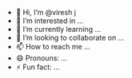 - 👋 Hi, I’m @viresh j
- 👀 I’m interested in ...
- 🌱 I’m currently learning ...
- 💞️ I’m looking to collaborate on ...
- 📫 How to reach me ...
- 😄 Pronouns: ...
- ⚡ Fun fact: ...

<!---
viresh j/viresh j is a ✨ special ✨ repository because its `README.md` (this file) appears on your GitHub profile.
You can click the Preview link to take a look at your changes.
--->
